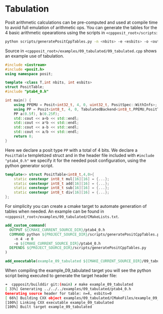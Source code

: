 # Tabulation

Posit arithmetic calculations can be pre-computed and used at compile time to avoid full emulation of arithmetic ops. You can generate the tables for the 4 basic arithmetic opearations using the scripts in `<cppposit_root>/scripts`:

```bash
python scripts/generatePositCppTables.py -n <nbits> -e <esbits> -o <output_file>
```

Source in `<cppposit_root>/examples/09_tabulated/09_tabulated.cpp` shows an example use of tabulation. 

```c++
#include <iostream>
#include <posit.h>
using namespace posit;

template <class T,int nbits, int esbits>
struct PositTable;
#include "ptab4_0.h"

int main() {
    using PPEMU = Posit<int32_t, 4, 0, uint32_t, PositSpec::WithInfs>;
    using PP = Posit<int8_t, 4, 0, TabulatedBackend<int8_t,PPEMU,PositTable<int8_t,4,0>>, PositSpec::WithInfs>;
    PP a(0.5f), b(0.25f);
    std::cout << a+b << std::endl;
    std::cout << a*b << std::endl;
    std::cout << a-b << std::endl;
    std::cout << a/b << std::endl;
    return 0;
}
```

Here we declare a posit type `PP` with a total of 4 bits. We declare a `PositTable` templetized struct and in the header file included with `#include "ptab4_0.h"` we specify it for the needed posit configuration, using the python generator script.

```c++
template<> struct PositTable<int8_t,4,0>{
    static constexpr int8_t mul[16][16] = {...};
    static constexpr int8_t add[16][16] = {...};
    static constexpr int8_t sub[16][16] = {...};
    static constexpr int8_t div[16][16] = {...};
};
```

For simplicity you can create a cmake target to automate generation of tables when needed. An example can be found in `<cppposit_root>/examples/09_tabulated/CMakeLists.txt`.

```cmake
add_custom_command(
  OUTPUT ${CMAKE_CURRENT_SOURCE_DIR}/ptab4_0.h
  COMMAND python ${PROJECT_SOURCE_DIR}/scripts/generatePositCppTables.py 
    -n 4 -e 0
    -o ${CMAKE_CURRENT_SOURCE_DIR}/ptab4_0.h
  DEPENDS ${PROJECT_SOURCE_DIR}/scripts/generatePositCppTables.py
)

add_executable(example_09_tabulated ${CMAKE_CURRENT_SOURCE_DIR}/09_tabulated.cpp ${CMAKE_CURRENT_SOURCE_DIR}/ptab4_0.h)
```

When compiling the example_09_tabulated target you will see the python script being executed to generate the target header file:

```bash
➜  cppposit/builddir git:(main) ✗ make example_09_tabulated
[ 33%] Generating ../../../examples/09_tabulated/ptab4_0.h
Generating source header for table: n=4, esbits=0
[ 66%] Building CXX object examples/09_tabulated/CMakeFiles/example_09_tabulated.dir/09_tabulated.cpp.o
[100%] Linking CXX executable example_09_tabulated
[100%] Built target example_09_tabulated
```